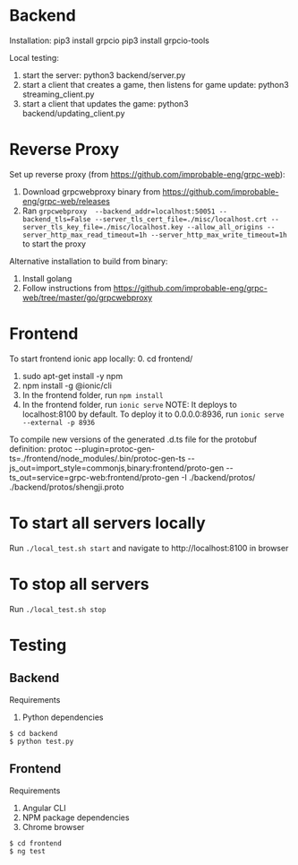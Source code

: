 # Backend
Installation:
pip3 install grpcio
pip3 install grpcio-tools

Local testing:
1. start the server: python3 backend/server.py
2. start a client that creates a game, then listens for game update: python3 streaming_client.py
3. start a client that updates the game: python3 backend/updating_client.py

# Reverse Proxy
Set up reverse proxy (from https://github.com/improbable-eng/grpc-web):
1. Download grpcwebproxy binary from https://github.com/improbable-eng/grpc-web/releases
2. Ran `grpcwebproxy  --backend_addr=localhost:50051 --backend_tls=False --server_tls_cert_file=./misc/localhost.crt --server_tls_key_file=./misc/localhost.key --allow_all_origins --server_http_max_read_timeout=1h --server_http_max_write_timeout=1h` to start the proxy

Alternative installation to build from binary:
1. Install golang
2. Follow instructions from https://github.com/improbable-eng/grpc-web/tree/master/go/grpcwebproxy

# Frontend
To start frontend ionic app locally:
0. cd frontend/
1. sudo apt-get install -y npm
2. npm install -g @ionic/cli
3. In the frontend folder, run `npm install`
4. In the frontend folder, run `ionic serve`
NOTE: It deploys to localhost:8100 by default. To deploy it to 0.0.0.0:8936, run `ionic serve --external -p 8936`

To compile new versions of the generated .d.ts file for the protobuf definition:
protoc --plugin=protoc-gen-ts=./frontend/node_modules/.bin/protoc-gen-ts --js_out=import_style=commonjs,binary:frontend/proto-gen --ts_out=service=grpc-web:frontend/proto-gen -I ./backend/protos/ ./backend/protos/shengji.proto

# To start all servers locally
Run `./local_test.sh start` and navigate to http://localhost:8100 in browser

# To stop all servers
Run `./local_test.sh stop`

# Testing

## Backend

Requirements
1. Python dependencies

```console
$ cd backend
$ python test.py
```

## Frontend

Requirements
1. Angular CLI
2. NPM package dependencies
3. Chrome browser

```console
$ cd frontend
$ ng test
```
